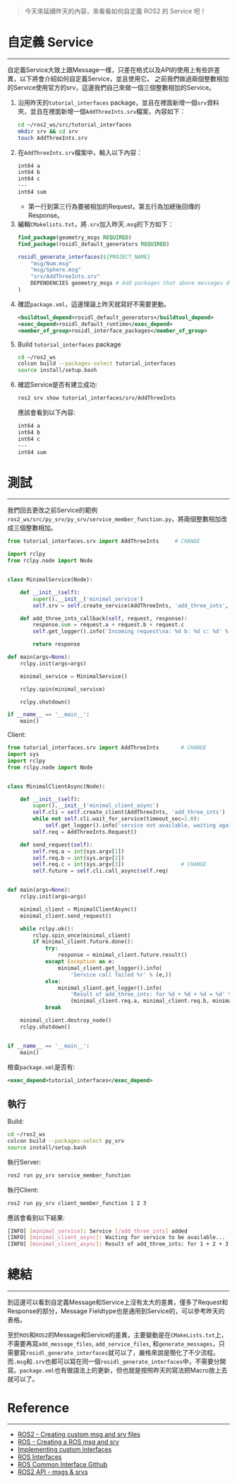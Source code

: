 > 今天來延續昨天的內容，來看看如何自定義 ROS2 的 Service 吧！

# 自定義 Service 
---
自定義Service大致上跟Message一樣，只差在格式以及API的使用上有些許差異，以下將會介紹如何自定義Service，並且使用它。
之前我們做過兩個整數相加的Service使用官方的srv，這邊我們自己來做一個三個整數相加的Service。

1. 沿用昨天的`tutorial_interfaces` package，並且在裡面新增一個`srv`資料夾，並且在裡面新增一個`AddThreeInts.srv`檔案，內容如下：
    ```bash
    cd ~/ros2_ws/src/tutorial_interfaces
    mkdir srv && cd srv
    touch AddThreeInts.srv
    ```
2. 在`AddThreeInts.srv`檔案中，輸入以下內容：
    ```bash
    int64 a
    int64 b
    int64 c
    ---
    int64 sum
    ```
    * 第一行到第三行為要被相加的Request，第五行為加總後回傳的Response。
3. 編輯`CMakelists.txt`，將`.srv`加入昨天`.msg`的下方如下：
    ```cmake
    find_package(geometry_msgs REQUIRED)
    find_package(rosidl_default_generators REQUIRED)

    rosidl_generate_interfaces(${PROJECT_NAME}
        "msg/Num.msg"
        "msg/Sphere.msg"
        "srv/AddThreeInts.srv"
        DEPENDENCIES geometry_msgs # Add packages that above messages depend on, in this case geometry_msgs for Sphere.msg
    )
    ```
4. 確認`package.xml`，這邊理論上昨天就寫好不需要更動。
    ```xml
    <buildtool_depend>rosidl_default_generators</buildtool_depend>
    <exec_depend>rosidl_default_runtime</exec_depend>
    <member_of_group>rosidl_interface_packages</member_of_group>
    ```
5. Build `tutorial_interfaces` package
    ```bash
    cd ~/ros2_ws
    colcon build --packages-select tutorial_interfaces
    source install/setup.bash
    ```
6. 確認Service是否有建立成功:
    ```bash
    ros2 srv show tutorial_interfaces/srv/AddThreeInts
    ```
    應該會看到以下內容:
    ```bash
    int64 a
    int64 b
    int64 c
    ---
    int64 sum
    ```

# 測試
---
我們回去更改之前Service的範例`ros2_ws/src/py_srv/py_srv/service_member_function.py`，將兩個整數相加改成三個整數相加。

```python
from tutorial_interfaces.srv import AddThreeInts     # CHANGE

import rclpy
from rclpy.node import Node


class MinimalService(Node):

    def __init__(self):
        super().__init__('minimal_service')
        self.srv = self.create_service(AddThreeInts, 'add_three_ints', self.add_three_ints_callback)        # CHANGE

    def add_three_ints_callback(self, request, response):
        response.sum = request.a + request.b + request.c                                                  # CHANGE
        self.get_logger().info('Incoming request\na: %d b: %d c: %d' % (request.a, request.b, request.c)) # CHANGE

        return response

def main(args=None):
    rclpy.init(args=args)

    minimal_service = MinimalService()

    rclpy.spin(minimal_service)

    rclpy.shutdown()

if __name__ == '__main__':
    main()
```
Client:
```python
from tutorial_interfaces.srv import AddThreeInts       # CHANGE
import sys
import rclpy
from rclpy.node import Node


class MinimalClientAsync(Node):

    def __init__(self):
        super().__init__('minimal_client_async')
        self.cli = self.create_client(AddThreeInts, 'add_three_ints')       # CHANGE
        while not self.cli.wait_for_service(timeout_sec=1.0):
            self.get_logger().info('service not available, waiting again...')
        self.req = AddThreeInts.Request()                                   # CHANGE

    def send_request(self):
        self.req.a = int(sys.argv[1])
        self.req.b = int(sys.argv[2])
        self.req.c = int(sys.argv[3])                  # CHANGE
        self.future = self.cli.call_async(self.req)


def main(args=None):
    rclpy.init(args=args)

    minimal_client = MinimalClientAsync()
    minimal_client.send_request()

    while rclpy.ok():
        rclpy.spin_once(minimal_client)
        if minimal_client.future.done():
            try:
                response = minimal_client.future.result()
            except Exception as e:
                minimal_client.get_logger().info(
                    'Service call failed %r' % (e,))
            else:
                minimal_client.get_logger().info(
                    'Result of add_three_ints: for %d + %d + %d = %d' %                               # CHANGE
                    (minimal_client.req.a, minimal_client.req.b, minimal_client.req.c, response.sum)) # CHANGE
            break

    minimal_client.destroy_node()
    rclpy.shutdown()


if __name__ == '__main__':
    main()
```
檢查`package.xml`是否有:
```xml
<exec_depend>tutorial_interfaces</exec_depend>
```

## 執行
Build:
```bash
cd ~/ros2_ws
colcon build --packages-select py_srv
source install/setup.bash
```

執行Server:
```bash
ros2 run py_srv service_member_function
```

執行Client:
```bash
ros2 run py_srv client_member_function 1 2 3
```

應該會看到以下結果:
```bash
[INFO] [minimal_service]: Service [/add_three_ints] added
[INFO] [minimal_client_async]: Waiting for service to be available...
[INFO] [minimal_client_async]: Result of add_three_ints: for 1 + 2 + 3 = 6
```

# 總結
---
到這邊可以看到自定義Message和Service上沒有太大的差異，僅多了Request和Response的部分，Message Fieldtype也是通用到Service的，可以參考昨天的表格。

至於`ROS`和`ROS2`的Message和Service的差異，主要變動是在`CMakeLists.txt`上，不需要再寫`add_message_files`, `add_service_files`, 和`generate_messages`，只需要寫`rosidl_generate_interfaces`就可以了，嚴格來說是簡化了不少流程。而`.msg`和`.srv`也都可以寫在同一個`rosidl_generate_interfaces`中，不需要分開寫。`package.xml`也有做語法上的更新，但也就是按照昨天的寫法把Macro放上去就可以了。

# Reference
---
* [ROS2 - Creating custom msg and srv files](https://docs.ros.org/en/foxy/Tutorials/Beginner-Client-Libraries/Custom-ROS2-Interfaces.html)
* [ROS - Creating a ROS msg and srv](http://wiki.ros.org/ROS/Tutorials/CreatingMsgAndSrv)
* [Implementing custom interfaces](https://docs.ros.org/en/foxy/Tutorials/Beginner-Client-Libraries/Single-Package-Define-And-Use-Interface.html)
* [ROS Interfaces](https://docs.ros.org/en/foxy/Concepts/About-ROS-Interfaces.html)
* [ROS Common Interface Github](https://github.com/ros2/common_interfaces/tree/foxy)
* [ROS2 API - msgs & srvs](https://docs.ros2.org/foxy/api/)